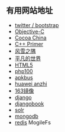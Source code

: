 有用网站地址
------------
* [twitter / bootstrap](http://wrongwaycn.github.com/bootstrap/docs/base-css.html)
* [Objective-C](http://www.cnblogs.com/xymwbc/archive/2011/06/10/2077630.html)
* [Cocoa China](http://www.cocoachina.com/)
* [C++ Primer](http://wenku.baidu.com/view/fb399a35b90d6c85ec3ac628.html)
* [风雪之隅](http://www.laruence.com/)
* [平凡的世界](http://www.ccvita.com/)
* [HTML5](http://www.html5cn.org/)
* [php100](http://www.php100.com/)
* [apkbus](http://www.apkbus.com/)
* [huawei anzhi](http://bbs.anzhi.com/forum.php?mod=viewthread&tid=5409183&page=1#pid32002799)
* [163镜像](http://mirrors.163.com/.help/)
* [django](http://haoluobo.com/trac/wiki/Django)
* [djangobook](http://djangobook.py3k.cn/2.0/chapter01/)
* [solr](http://lucene.apache.org/solr/)
* [mongodb](http://www.mongodb.org/)
* [redis](http://redis.io/)
MogileFs
